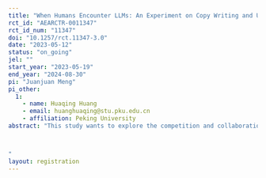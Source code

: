 ```yaml
---
title: "When Humans Encounter LLMs: An Experiment on Copy Writing and User Perception on Social Media"
rct_id: "AEARCTR-0011347"
rct_id_num: "11347"
doi: "10.1257/rct.11347-3.0"
date: "2023-05-12"
status: "on_going"
jel: ""
start_year: "2023-05-19"
end_year: "2024-08-30"
pi: "Juanjuan Meng"
pi_other:
  1:
    - name: Huaqing Huang
    - email: huanghuaqing@stu.pku.edu.cn
    - affiliation: Peking University
abstract: "This study wants to explore the competition and collaboration between humans and Large Language Models(e.g. ChatGPT), as well as humans' attitudes towards LLMs. We are planning to run a randomized control trial on social media platform. Four accounts will be operated simultaneously from scratch, with the copywriting for three of the accounts being generated separately by humans, LLMs, and human-AI collaboration. The copy for the other account will be randomly selected from those generated by LLMs or human-AI collaboration, but we will indicate at the beginning of the post that the copy was generated or co-generated by LLMs. Afterwards, we will allocate traffic to the four accounts and observe the views, likes, reposts and comments acquired by the accounts. We also plan to conduct a similiar survey experiment, where copies are presented for participants to rate without or with the labeling of the writer. The distinction of survey from Weibo is that attention is more abundant and individul-data is collected. We will examine (1) In the context of copywriting, who will gain more traffic and perform better: humans, LLMs, or human-AI collaboration?(2) Compared to copywriting produced by humans, will social media users have different attitudes towards copywriting generated or co-generated by LLMs? (3) For people who cooperate with LLMs to write copywriting, will they adopt more LLMs later in their work? What is the effect of LLMs adoption on performance?

"
layout: registration
---
```


